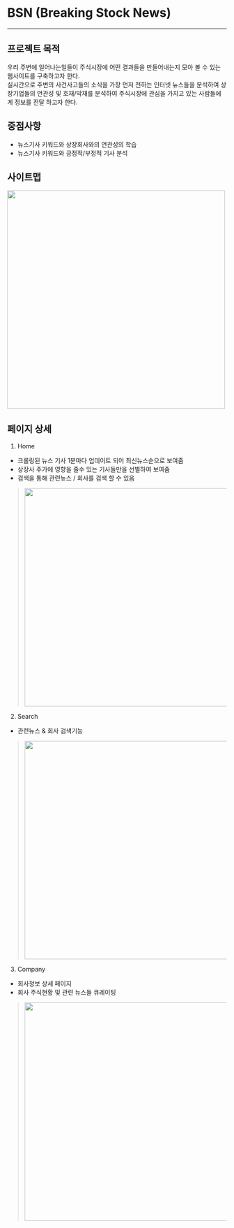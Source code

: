 # BSN (Breaking Stock News)
---
## 프로젝트 목적
우리 주변에 일어나는일들이 주식시장에 어떤 결과들을 만들어내는지 모아 볼 수 있는 웹사이트를 구축하고자 한다.  
실시간으로  주변의 사건사고들의 소식을 가장 먼저 전하는 인터넷 뉴스들을 분석하여 상장기업들의 연관성 및 호재/악재를 분석하여 주식시장에 관심을 가지고 있는 사람들에게 정보를 전달 하고자 한다.   

## 중점사항
- 뉴스기사 키워드와 상장회사와의 연관성의 학습
- 뉴스기사 키워드와 긍정적/부정적 기사 분석

## 사이트맵
<img width="500" src="https://github.com/taes-k/stock_analysis/master/project/sitemap.png">
 
## 페이지 상세
1. Home
- 크롤링된 뉴스 기사 1분마다 업데이트 되어 최신뉴스순으로 보여줌
- 상장사 주가에 영향을 줄수 있는 기사들만을 선별하여 보여줌 
- 검색을 통해 관련뉴스 / 회사를 검색 할 수 있음
> <img width="500" src="https://github.com/taes-k/stock_analysis/master/project/home.png">
  
2. Search
- 관련뉴스 & 회사 검색기능
> <img width="500" src="https://github.com/taes-k//stock_analysis/master/project/search.png">    

3. Company
- 회사정보 상세 페이지  
- 회사 주식현황 및 관련 뉴스들 큐레이팅
> <img width="500" src="https://github.com/taes-k/stock_analysis/master/project/company.png">   
